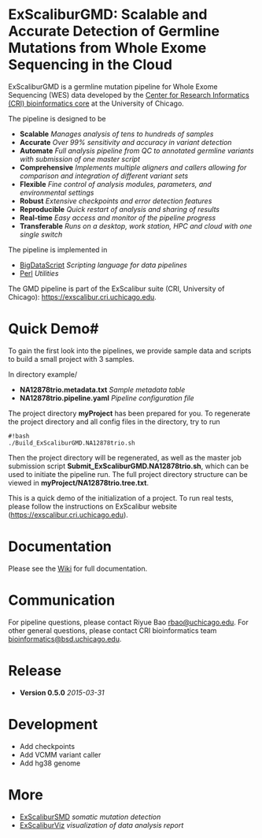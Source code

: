 # ExScaliburGMD: Scalable and Accurate Detection of Germline Mutations from Whole Exome Sequencing in the Cloud #


ExScaliburGMD is a germline mutation pipeline for Whole Exome Sequencing (WES) data developed by the [Center for Research Informatics (CRI) bioinformatics core](http://cri.uchicago.edu/?page_id=1185) at the University of Chicago. 

The pipeline is designed to be

* **Scalable** *Manages analysis of tens to hundreds of samples*
* **Accurate** *Over 99% sensitivity and accuracy in variant detection*
* **Automate** *Full analysis pipeline from QC to annotated germline variants with submission of one master script*
* **Comprehensive** *Implements multiple aligners and callers allowing for comparison and integration of different variant sets*
* **Flexible** *Fine control of analysis modules, parameters, and environmental settings*
* **Robust** *Extensive checkpoints and error detection features*
* **Reproducible** *Quick restart of analysis and sharing of results*
* **Real-time** *Easy access and monitor of the pipeline progress*
* **Transferable** *Runs on a desktop, work station, HPC and cloud with one single switch*

The pipeline is implemented in 

* [BigDataScript](http://pcingola.github.io/BigDataScript/) *Scripting language for data pipelines*
* [Perl](https://www.perl.org/) *Utilities*

The GMD pipeline is part of the ExScalibur suite (CRI, University of Chicago): https://exscalibur.cri.uchicago.edu.

# Quick Demo#

To gain the first look into the pipelines, we provide sample data and scripts to build a small project with 3 samples.

In directory example/

* **NA12878trio.metadata.txt** *Sample metadata table*
* **NA12878trio.pipeline.yaml** *Pipeline configuration file*

The project directory **myProject** has been prepared for you. To regenerate the project directory and all config files in the directory, try to run 
 
```
#!bash
./Build_ExScaliburGMD.NA12878trio.sh

```

Then the project directory will be regenerated, as well as the master job submission script **Submit_ExScaliburGMD.NA12878trio.sh**, which can be used to initiate the pipeline run. The full project directory structure can be viewed in **myProject/NA12878trio.tree.txt**.

This is a quick demo of the initialization of a project. To run real tests, please follow the instructions on ExScalibur website (https://exscalibur.cri.uchicago.edu).

# Documentation #

Please see the [Wiki](https://bitbucket.org/cribioinformatics/exscaliburgmd/wiki) for full documentation.

# Communication #

For pipeline questions, please contact Riyue Bao <rbao@uchicago.edu>.
For other general questions, please contact CRI bioinformatics team <bioinformatics@bsd.uchicago.edu>.

# Release #

* **Version 0.5.0** *2015-03-31*

# Development #

* Add checkpoints
* Add VCMM variant caller
* Add hg38 genome

# More #

* [ExScaliburSMD](https://bitbucket.org/cribioinformatics/exscalibursmd) *somatic mutation detection*
* [ExScaliburViz](https://bitbucket.org/cribioinformatics/exscaliburviz) *visualization of data analysis report*